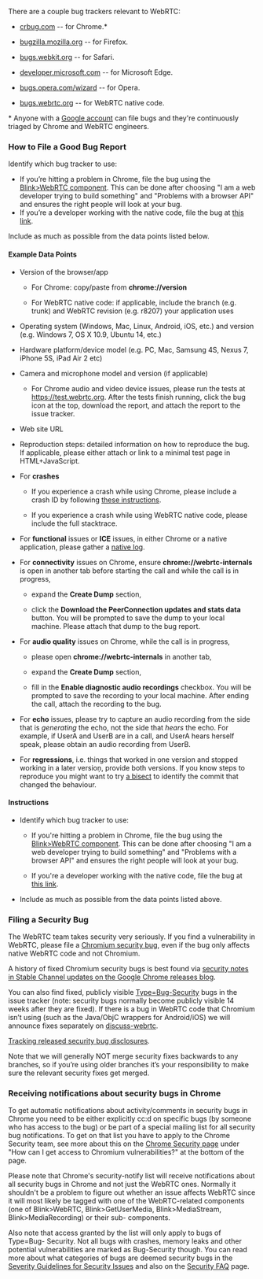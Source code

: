 There are a couple bug trackers relevant to WebRTC:

  * [crbug.com](https://crbug.com) -- for Chrome.\*

  * [bugzilla.mozilla.org](https://bugzilla.mozilla.org/) -- for Firefox.

  * [bugs.webkit.org](https://bugs.webkit.org/) -- for Safari.

  * [developer.microsoft.com](https://developer.microsoft.com/en-us/microsoft-edge/platform/issues/) -- for Microsoft Edge.

  * [bugs.opera.com/wizard](https://bugs.opera.com/wizard/) -- for Opera.

  * [bugs.webrtc.org](http://bugs.webrtc.org) -- for WebRTC native code.

\* Anyone with a [Google account][1] can file bugs and they're continuously
triaged by Chrome and WebRTC engineers.


### How to File a Good Bug Report

Identify which bug tracker to use:
* If you’re hitting a problem in Chrome, file the bug using the [Blink>WebRTC component](https://bugs.chromium.org/p/chromium/components/detail?component=Blink%3EWebRTC). This can be done after choosing "I am a web developer trying to build something" and "Problems with a browser API" and ensures the right people will look at your bug.
* If you’re a developer working with the native code, file the bug at [this link](https://bugs.chromium.org/p/webrtc/issues/entry).

Include as much as possible from the data points listed below.

#### Example Data Points

  * Version of the browser/app

    * For Chrome: copy/paste from **chrome://version**

    * For WebRTC native code: if applicable, include the branch (e.g. trunk)
      and WebRTC revision (e.g. r8207) your application uses

  * Operating system (Windows, Mac, Linux, Android, iOS, etc.) and version
    (e.g. Windows 7, OS X 10.9, Ubuntu 14, etc.)

  * Hardware platform/device model (e.g. PC, Mac, Samsung 4S, Nexus 7, iPhone
    5S, iPad Air 2 etc)

  * Camera and microphone model and version (if applicable)

    * For Chrome audio and video device issues, please run the tests at
      <https://test.webrtc.org>. After the tests finish running, click the bug
      icon at the top, download the report, and attach the report to the issue
      tracker.

  * Web site URL

  * Reproduction steps: detailed information on how to reproduce the bug. If
    applicable, please either attach or link to a minimal test page in
    HTML+JavaScript.

  * For **crashes**

    * If you experience a crash while using Chrome, please include a crash ID
      by following [these instructions][2].

    * If you experience a crash while using WebRTC native code, please include
      the full stacktrace.

  * For **functional** issues or **ICE** issues, in either Chrome or a native
    application, please gather a [native log][5].

  * For **connectivity** issues on Chrome, ensure **chrome://webrtc-internals**
    is open in another tab before starting the call and while the call is in progress,

    * expand the **Create Dump** section,

    * click the **Download the PeerConnection updates and stats data** button.
      You will be prompted to save the dump to your local machine. Please
      attach that dump to the bug report.

  * For **audio quality** issues on Chrome, while the call is in progress,

    * please open **chrome://webrtc-internals** in another tab,

    * expand the **Create Dump** section,

    * fill in the **Enable diagnostic audio recordings** checkbox. You will be
      prompted to save the recording to your local machine. After ending the
      call, attach the recording to the bug.

  * For **echo** issues, please try to capture an audio recording from the
    side that is _generating_ the echo, not the side that _hears_ the echo.
    For example, if UserA and UserB are in a call, and UserA hears herself
    speak, please obtain an audio recording from UserB.

  * For **regressions**, i.e. things that worked in one version and stopped working in
    a later versioņ, provide both versions. If you know steps to reproduce you might
    want to try [a bisect](https://www.chromium.org/developers/bisect-builds-py) to
    identify the commit that changed the behaviour.

#### Instructions

  * Identify which bug tracker to use:

    * If you're hitting a problem in Chrome, file the bug using the
      [Blink>WebRTC component](https://bugs.chromium.org/p/chromium/components/detail?component=Blink%3EWebRTC).
      This can be done after choosing "I am a web developer trying to build something" and
      "Problems with a browser API" and ensures the right people will look
      at your bug.

    * If you're a developer working with the native code, file the bug at
      [this link][4].

  * Include as much as possible from the data points listed above.

### Filing a Security Bug

The WebRTC team takes security very seriously. If you find a vulnerability in
WebRTC, please file a [Chromium security bug][ChromeSecurity], even if the bug
only affects native WebRTC code and not Chromium.

A history of fixed Chromium security bugs is best found via [security notes in
Stable Channel updates on the Google Chrome releases blog][ChromeSecurityBlog].

You can also find fixed, publicly visible [Type=Bug-Security][ChromeBugList]
bugs in the issue tracker (note: security bugs normally become publicly
visible 14 weeks after they are fixed). If there is a bug in WebRTC code
that Chromium isn’t using (such as the Java/ObjC wrappers for Android/iOS)
we will announce fixes separately on [discuss-webrtc][DiscussWebRTC].

[Tracking released security bug disclosures][WebRtcBugList].

Note that we will generally NOT merge security fixes backwards to any branches,
so if you’re using older branches it’s your responsibility to make sure the
relevant security fixes get merged.


### Receiving notifications about security bugs in Chrome

To get automatic notifications about activity/comments in security bugs in
Chrome you need to be either explicitly cc:d on specific bugs (by someone who
has access to the bug) or be part of a special mailing list for all security bug
notifications. To get on that list you have to apply to the Chrome Security
team, see more about this on the [Chrome Security page][ChromeSecurity] under
"How can I get access to Chromium vulnerabilities?" at the bottom of the page.

Please note that Chrome's security-notify list will receive notifications about
all security bugs in Chrome and not just the WebRTC ones. Normally it shouldn't
be a problem to figure out whether an issue affects WebRTC since it will most
likely be tagged with one of the WebRTC-related components (one of Blink>WebRTC,
Blink>GetUserMedia, Blink>MediaStream, Blink>MediaRecording) or their sub-
components.

Also note that access granted by the list will only apply to bugs of Type=Bug-
Security. Not all bugs with crashes, memory leaks and other potential
vulnerabilities are marked as Bug-Security though. You can read more about what
categories of bugs are deemed security bugs in the [Severity Guidelines for
Security Issues][SeverityGuidelines] and also on the [Security FAQ][SecurityFaq]
page.


[1]: https://accounts.google.com/
[2]: http://www.chromium.org/for-testers/bug-reporting-guidelines/reporting-crash-bug
[3]: https://code.google.com/p/chromium/issues/entry?template=Audio/Video%20Issue
[4]: https://bugs.chromium.org/p/webrtc/issues/entry
[5]: native-code/logging.md
[ChromeSecurity]: https://www.chromium.org/Home/chromium-security/reporting-security-bugs
[DiscussWebRTC]: https://groups.google.com/group/discuss-webrtc
[ChromeSecurityBlog]: https://chromereleases.googleblog.com/search/label/Stable%20updates
[ChromeBugList]: https://bugs.chromium.org/p/chromium/issues/list?can=1&q=Type%3DBug-Security+component%3ABlink%3EWebRTC+-status%3ADuplicate%2CWontfix&sort=-closed&colspec=ID+Pri+M+Component+Status+Owner+Summary+OS+Closed&x=m&y=releaseblock&cells=ids
[WebRtcBugList]: https://bugs.chromium.org/p/webrtc/issues/list?q=Type%3DBug-Security&can=1
[ChromeSecurity]: https://www.chromium.org/Home/chromium-security
[SeverityGuidelines]: https://chromium.googlesource.com/chromium/src/+/master/docs/security/severity-guidelines.md
[SecurityFaq]: https://chromium.googlesource.com/chromium/src/+/master/docs/security/faq.md
